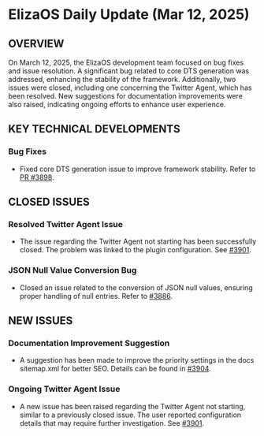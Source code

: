 # ElizaOS Daily Update (Mar 12, 2025)

## OVERVIEW 
On March 12, 2025, the ElizaOS development team focused on bug fixes and issue resolution. A significant bug related to core DTS generation was addressed, enhancing the stability of the framework. Additionally, two issues were closed, including one concerning the Twitter Agent, which has been resolved. New suggestions for documentation improvements were also raised, indicating ongoing efforts to enhance user experience.

## KEY TECHNICAL DEVELOPMENTS

### Bug Fixes
- Fixed core DTS generation issue to improve framework stability. Refer to [PR #3898](https://github.com/elizaos/eliza/pull/3898).

## CLOSED ISSUES

### Resolved Twitter Agent Issue
- The issue regarding the Twitter Agent not starting has been successfully closed. The problem was linked to the plugin configuration. See [#3901](https://github.com/elizaos/eliza/issues/3901).

### JSON Null Value Conversion Bug
- Closed an issue related to the conversion of JSON null values, ensuring proper handling of null entries. Refer to [#3886](https://github.com/elizaos/eliza/issues/3886).

## NEW ISSUES

### Documentation Improvement Suggestion
- A suggestion has been made to improve the priority settings in the docs sitemap.xml for better SEO. Details can be found in [#3904](https://github.com/elizaos/eliza/issues/3904).

### Ongoing Twitter Agent Issue
- A new issue has been raised regarding the Twitter Agent not starting, similar to a previously closed issue. The user reported configuration details that may require further investigation. See [#3901](https://github.com/elizaos/eliza/issues/3901).